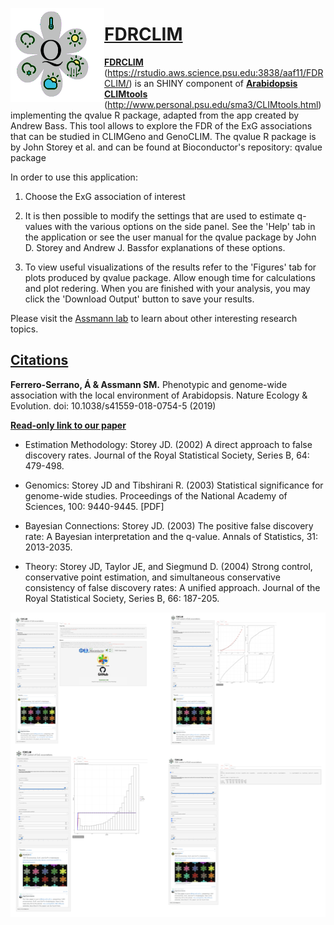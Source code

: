 [<img align="left" width="150" height="150" src="https://github.com/CLIMtools/FDRCLIM/blob/master/www/picture2.png">](https://rstudio.aws.science.psu.edu:3838/aaf11/CLIMGeno/ "CLIMGeno")

# [FDRCLIM](https://rstudio.aws.science.psu.edu:3838/aaf11/FDRCLIM/ "FDRCLIM")
[**FDRCLIM**](https://rstudio.aws.science.psu.edu:3838/aaf11/FDRCLIM/) (https://rstudio.aws.science.psu.edu:3838/aaf11/FDRCLIM/) is an SHINY component of [**Arabidopsis CLIMtools**](http://www.personal.psu.edu/sma3/CLIMtools.html) (http://www.personal.psu.edu/sma3/CLIMtools.html) implementing the qvalue R package, adapted from the app created by Andrew Bass. This tool allows to explore the FDR of the ExG associations that can be studied in CLIMGeno and GenoCLIM. The qvalue R package is by John Storey et al. and can be found at Bioconductor's repository: qvalue package

In order to use this application:

1. Choose the ExG association of interest

2. It is then possible to modify the settings that are used to estimate q-values with the various options on the side panel. See the 'Help' tab in the application or see the user manual for the qvalue package by John D. Storey and Andrew J. Bassfor explanations of these options.

3. To view useful visualizations of the results refer to the 'Figures' tab for plots produced by qvalue package. Allow enough time for calculations and plot redering. When you are finished with your analysis, you may click the 'Download Output' button to save your results.

Please visit the [Assmann lab](http://www.personal.psu.edu/sma3/) to learn about other interesting research topics.


## [Citations](https://www.nature.com/articles/s41559-018-0754-5)
**Ferrero-Serrano, Á & Assmann SM.** Phenotypic and genome-wide association with the local environment of Arabidopsis. Nature Ecology & Evolution. doi: 10.1038/s41559-018-0754-5 (2019)


[**Read-only link to our paper**](https://www.nature.com/articles/s41559-018-0754-5.epdf?shared_access_token=7G2rqgz5YIsUFUQDzOOwwtRgN0jAjWel9jnR3ZoTv0MbnmJteG8gNCxdeNQO1H4wDh1E_905NLgAEUDsgSxMeCUvfrdwzMerY68l_0xqLtN4hZkD3eeuiMuub_3wA-0ai22Mkp6nj-1R1gfz5uNZNn7voROoJdRKIabCXqxz3ko%3D)


 - Estimation Methodology: Storey JD. (2002) A direct approach to false discovery rates. Journal of the Royal Statistical Society, Series B, 64: 479-498.

- Genomics: Storey JD and Tibshirani R. (2003) Statistical significance for genome-wide studies. Proceedings of the National Academy of Sciences, 100: 9440-9445. [PDF] 

- Bayesian Connections: Storey JD. (2003) The positive false discovery rate: A Bayesian interpretation and the q-value. Annals of Statistics, 31: 2013-2035. 

- Theory: Storey JD, Taylor JE, and Siegmund D. (2004) Strong control, conservative point estimation, and simultaneous conservative consistency of false discovery rates: A unified approach. Journal of the Royal Statistical Society, Series B, 66: 187-205.

[<img align="left" width="1000"  src="https://github.com/CLIMtools/FDRCLIM/blob/master/Screen Shot.png">](https://rstudio.aws.science.psu.edu:3838/aaf11/FDRCLIM/ "FDRCLIM")
